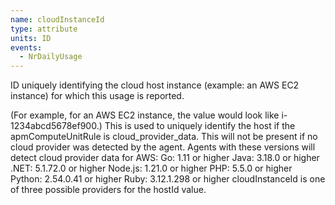 ```yaml
---
name: cloudInstanceId
type: attribute
units: ID
events:
  - NrDailyUsage
---
```


ID uniquely identifying the cloud host instance (example: an AWS EC2 instance) for which this usage is reported.

(For example, for an AWS EC2 instance, the value would look like i-1234abcd5678ef900.) This is used to uniquely identify the host if the apmComputeUnitRule is cloud\_provider\_data. This will not be present if no cloud provider was detected by the agent. Agents with these versions will detect cloud provider data for AWS: Go: 1.11 or higher Java: 3.18.0 or higher .NET: 5.1.72.0 or higher Node.js: 1.21.0 or higher PHP: 5.5.0 or higher Python: 2.54.0.41 or higher Ruby: 3.12.1.298 or higher cloudInstanceId is one of three possible providers for the hostId value.